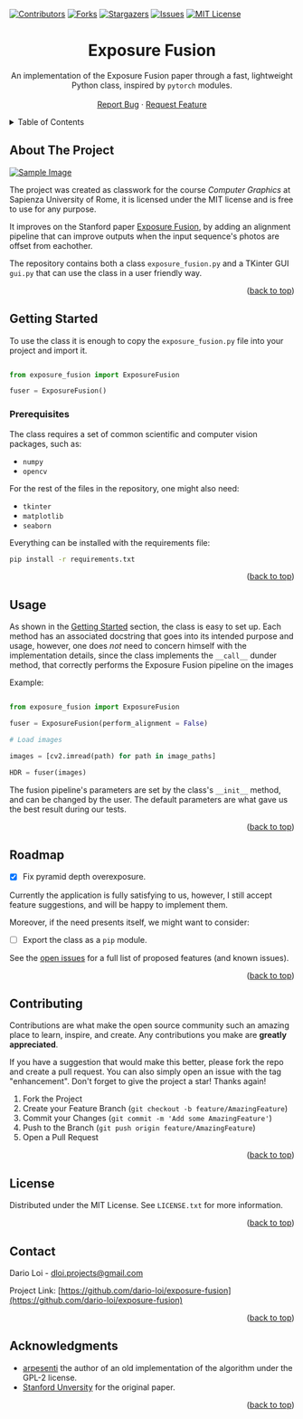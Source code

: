 <!-- Improved compatibility of back to top link: See: https://github.com/othneildrew/Best-README-Template/pull/73 -->
<a name="readme-top"></a>
<!--
*** Thanks for checking out the Best-README-Template. If you have a suggestion
*** that would make this better, please fork the repo and create a pull request
*** or simply open an issue with the tag "enhancement".
*** Don't forget to give the project a star!
*** Thanks again! Now go create something AMAZING! :D
-->



<!-- PROJECT SHIELDS -->
<!--
*** I'm using markdown "reference style" links for readability.
*** Reference links are enclosed in brackets [ ] instead of parentheses ( ).
*** See the bottom of this document for the declaration of the reference variables
*** for contributors-url, forks-url, etc. This is an optional, concise syntax you may use.
*** https://www.markdownguide.org/basic-syntax/#reference-style-links
-->
[![Contributors][contributors-shield]][contributors-url]
[![Forks][forks-shield]][forks-url]
[![Stargazers][stars-shield]][stars-url]
[![Issues][issues-shield]][issues-url]
[![MIT License][license-shield]][license-url]



<h1 align="center">Exposure Fusion</h1>

  <p align="center">
    An implementation of the Exposure Fusion paper through a fast, lightweight Python class, inspired
    by <code>pytorch</code> modules.
    <br />
    <br />
    <a href="https://github.com/dario-loi/exposure-fusion/issues">Report Bug</a>
    ·
    <a href="https://github.com/dario-loi/exposure-fusion/issues">Request Feature</a>
  </p>
</div>



<!-- TABLE OF CONTENTS -->
<details>
  <summary>Table of Contents</summary>
  <ol>
    <li>
      <a href="#about-the-project">About The Project</a>
    </li>
    <li>
      <a href="#getting-started">Getting Started</a>
      <ul>
        <li><a href="#prerequisites">Prerequisites</a></li>
      </ul>
    </li>
    <li><a href="#usage">Usage</a></li>
    <li><a href="#roadmap">Roadmap</a></li>
    <li><a href="#contributing">Contributing</a></li>
    <li><a href="#license">License</a></li>
    <li><a href="#contact">Contact</a></li>
    <li><a href="#acknowledgments">Acknowledgments</a></li>
  </ol>
</details>



<!-- ABOUT THE PROJECT -->
## About The Project

[![Sample Image][product-screenshot]](https://example.com)

The project was created as classwork for the course *Computer Graphics* at Sapienza University
of Rome, it is licensed under the MIT license and is free to use for any purpose.

It improves on the Stanford paper [Exposure Fusion](https://web.stanford.edu/class/cs231m/project-1/exposure-fusion.pdf), by adding an alignment pipeline that can improve outputs when the input sequence's photos are offset from eachother.

The repository contains both a class `exposure_fusion.py` and a TKinter GUI `gui.py` that 
can use the class in a user friendly way.

<p align="right">(<a href="#readme-top">back to top</a>)</p>


<!-- GETTING STARTED -->
## Getting Started

To use the class it is enough to copy the `exposure_fusion.py` file into your project and import it.

```python

from exposure_fusion import ExposureFusion

fuser = ExposureFusion()

```

### Prerequisites

The class requires a set of common scientific and computer vision packages, such as:

* `numpy`
* `opencv`

For the rest of the files in the repository, one might also need:

* `tkinter`
* `matplotlib`
* `seaborn`

Everything can be installed with the requirements file:

```bash
pip install -r requirements.txt
```

<p align="right">(<a href="#readme-top">back to top</a>)</p>

<!-- USAGE EXAMPLES -->
## Usage

As shown in the <a href="#getting-started">Getting Started</a> section, the class is easy to set up. 
Each method has an associated docstring that goes into its intended purpose and usage, however, one does *not* need to concern himself with the implementation details, since the class implements the `__call__` dunder method, that correctly performs the Exposure Fusion pipeline on the images

Example:

```python

from exposure_fusion import ExposureFusion

fuser = ExposureFusion(perform_alignment = False)

# Load images

images = [cv2.imread(path) for path in image_paths]

HDR = fuser(images)

```

The fusion pipeline's parameters are set by the class's `__init__` method, and can be changed by the user. The default parameters are what gave us the best result during our tests.



<p align="right">(<a href="#readme-top">back to top</a>)</p>



<!-- ROADMAP -->
## Roadmap

- [x] Fix pyramid depth overexposure.
  

Currently the application is fully satisfying to us, however, I still accept feature suggestions, and will be happy to implement them.

Moreover, if the need presents itself, we might want to consider:

- [ ] Export the class as a `pip` module.



See the [open issues](https://github.com/dario-loi/exposure-fusion/issues) for a full list of proposed features (and known issues).

<p align="right">(<a href="#readme-top">back to top</a>)</p>

<!-- CONTRIBUTING -->
## Contributing

Contributions are what make the open source community such an amazing place to learn, inspire, and create. Any contributions you make are **greatly appreciated**.

If you have a suggestion that would make this better, please fork the repo and create a pull request. You can also simply open an issue with the tag "enhancement".
Don't forget to give the project a star! Thanks again!

1. Fork the Project
2. Create your Feature Branch (`git checkout -b feature/AmazingFeature`)
3. Commit your Changes (`git commit -m 'Add some AmazingFeature'`)
4. Push to the Branch (`git push origin feature/AmazingFeature`)
5. Open a Pull Request

<p align="right">(<a href="#readme-top">back to top</a>)</p>



<!-- LICENSE -->
## License

Distributed under the MIT License. See `LICENSE.txt` for more information.

<p align="right">(<a href="#readme-top">back to top</a>)</p>



<!-- CONTACT -->
## Contact

Dario Loi - dloi.projects@gmail.com

Project Link: [https://github.com/dario-loi/exposure-fusion](https://github.com/dario-loi/exposure-fusion)

<p align="right">(<a href="#readme-top">back to top</a>)</p>

<!-- ACKNOWLEDGMENTS -->
## Acknowledgments

* [arpesenti](https://github.com/arpesenti/exposure_fusion) the author of an old implementation of the algorithm under the GPL-2 license.
* [Stanford Unversity](https://web.stanford.edu/class/cs231m/project-1/exposure-fusion.pdf) for the original paper.

<p align="right">(<a href="#readme-top">back to top</a>)</p>



<!-- MARKDOWN LINKS & IMAGES -->
<!-- https://www.markdownguide.org/basic-syntax/#reference-style-links -->
[contributors-shield]: https://img.shields.io/github/contributors/dario-loi/exposure-fusion.svg?style=for-the-badge
[contributors-url]: https://github.com/dario-loi/exposure-fusion/graphs/contributors
[forks-shield]: https://img.shields.io/github/forks/dario-loi/exposure-fusion.svg?style=for-the-badge
[forks-url]: https://github.com/dario-loi/exposure-fusion/network/members
[stars-shield]: https://img.shields.io/github/stars/dario-loi/exposure-fusion.svg?style=for-the-badge
[stars-url]: https://github.com/dario-loi/exposure-fusion/stargazers
[issues-shield]: https://img.shields.io/github/issues/dario-loi/exposure-fusion.svg?style=for-the-badge
[issues-url]: https://github.com/dario-loi/exposure-fusion/issues
[license-shield]: https://img.shields.io/github/license/dario-loi/exposure-fusion.svg?style=for-the-badge
[license-url]: https://github.com/dario-loi/exposure-fusion/blob/master/LICENSE.md
[product-screenshot]: images/HDR-output.png

[Python.org]: https://img.shields.io/github/pipenv/locked/python-version/dario-loi/exposure-fusion/master?style=for-the-badge
[Python-url]: https://www.python.org/